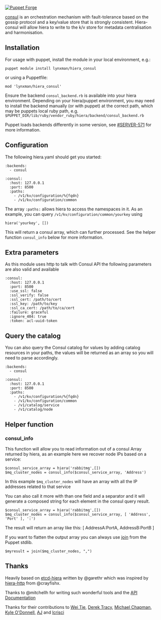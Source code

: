 [![Puppet Forge](http://img.shields.io/puppetforge/v/lynxman/hiera_consul.svg)](https://forge.puppetlabs.com/lynxman/hiera_consul)

[consul](http://www.consul.io) is an orchestration mechanism with fault-tolerance based on the gossip protocol and a key/value store that is strongly consistent. Hiera-consul will allow hiera to write to the k/v store for metadata centralisation and harmonisation.

## Installation

For usage with puppet, install the module in your local environment, e.g.:

    puppet module install lynxman/hiera_consul
    
or using a Puppetfile:

    mod 'lynxman/hiera_consul'

Ensure the backend `consul_backend.rb` is available into your hiera environment. Depending on your hiera/puppet environment, you may need to install the backend manually (or with puppet) at the correct path, which may be puppets local ruby path, e.g. `$PUPPET_DIR/lib/ruby/vendor_ruby/hiera/backend/consul_backend.rb`

Puppet loads backends differently in some version, see [#SERVER-571](https://tickets.puppetlabs.com/si/jira.issueviews:issue-html/SERVER-571/SERVER-571.html) for more information.

## Configuration

The following hiera.yaml should get you started:

    :backends:
      - consul

    :consul:
      :host: 127.0.0.1
      :port: 8500
      :paths:
        - /v1/kv/configuration/%{fqdn}
        - /v1/kv/configuration/common

The array `:paths:` allows hiera to access the namespaces in it. As an example, you can query `/v1/kv/configuration/common/yourkey` using 

    hiera('yourkey', [])
    
This will return a consul array, which can further processed. See the helper function `consul_info` below for more information.

## Extra parameters

As this module uses http to talk with Consul API the following parameters are also valid and available

    :consul:
      :host: 127.0.0.1
      :port: 8500
      :use_ssl: false
      :ssl_verify: false
      :ssl_cert: /path/to/cert
      :ssl_key: /path/to/key
      :ssl_ca_cert: /path/to/ca/cert
      :failure: graceful
      :ignore_404: true
      :token: acl-uuid-token

## Query the catalog

You can also query the Consul catalog for values by adding catalog resources in your paths, the values will be returned as an array so you will need to parse accordingly.

    :backends:
      - consul

    :consul:
      :host: 127.0.0.1
      :port: 8500
      :paths:
        - /v1/kv/configuration/%{fqdn}
        - /v1/kv/configuration/common
        - /v1/catalog/service
        - /v1/catalog/node

## Helper function

### consul_info

This function will allow you to read information out of a consul Array returned by hiera, as an example here we recover node IPs based on a service:

    $consul_service_array = hiera('rabbitmq',[])
    $mq_cluster_nodes = consul_info($consul_service_array, 'Address')

In this example `$mq_cluster_nodes` will have an array with all the IP addresses related to that service

You can also call it more with than one field and a separator and it will generate a composed string for each element in the consul query result.

    $consul_service_array = hiera('rabbitmq',[])
    $mq_cluster_nodes = consul_info($consul_service_array, [ 'Address', 'Port' ], ':')

The result will return an array like this: [ AddressA:PortA, AddressB:PortB ]

If you want to flatten the output array you can always use [join](https://forge.puppetlabs.com/puppetlabs/stdlib) from the Puppet stdlib.

    $myresult = join($mq_cluster_nodes, ",")

## Thanks

Heavily based on [etcd-hiera](https://github.com/garethr/hiera-etcd) written by @garethr which was inspired by [hiera-http](https://github.com/crayfishx/hiera-http) from @crayfishx.

Thanks to @mitchellh for writing such wonderful tools and the [API Documentation](http://www.consul.io/docs/agent/http.html)

Thanks for their contributions to [Wei Tie](https://github.com/TieWei), [Derek Tracy](https://github.com/tracyde), [Michael Chapman](https://github.com/michaeltchapman), [Kyle O'Donnell](https://github.com/kyleodonnell), [AJ](https://github.com/aj-jester) and [lcrisci](https://github.com/lcrisci)
